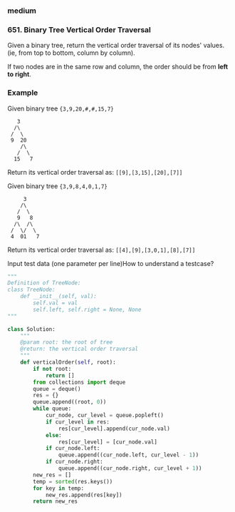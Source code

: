 ### medium

### 651. Binary Tree Vertical Order Traversal

Given a binary tree, return the vertical order traversal of its nodes' values. (ie, from top to bottom, column by column).

If two nodes are in the same row and column, the order should be from **left to right**.

### Example

Given binary tree `{3,9,20,#,#,15,7}`

```
   3
  /\
 /  \
 9  20
    /\
   /  \
  15   7
```

Return its vertical order traversal as:
`[[9],[3,15],[20],[7]]`

Given binary tree `{3,9,8,4,0,1,7}`

```
     3
    /\
   /  \
   9   8
  /\  /\
 /  \/  \
 4  01   7
```

Return its vertical order traversal as:
`[[4],[9],[3,0,1],[8],[7]]`

Input test data (one parameter per line)How to understand a testcase?



```python
"""
Definition of TreeNode:
class TreeNode:
    def __init__(self, val):
        self.val = val
        self.left, self.right = None, None
"""

class Solution:
    """
    @param root: the root of tree
    @return: the vertical order traversal
    """
    def verticalOrder(self, root):
        if not root:
            return []
        from collections import deque
        queue = deque()
        res = {}
        queue.append((root, 0))
        while queue:
            cur_node, cur_level = queue.popleft()
            if cur_level in res:
                res[cur_level].append(cur_node.val)
            else:
                res[cur_level] = [cur_node.val]
            if cur_node.left:
                queue.append((cur_node.left, cur_level - 1))
            if cur_node.right:
                queue.append((cur_node.right, cur_level + 1))
        new_res = []
        temp = sorted(res.keys())
        for key in temp:
            new_res.append(res[key])
        return new_res
        

```


